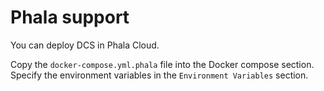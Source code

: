 
# Phala support

You can deploy DCS in Phala Cloud.

Copy the `docker-compose.yml.phala` file into the Docker compose section. Specify the environment variables in the `Environment Variables` section.